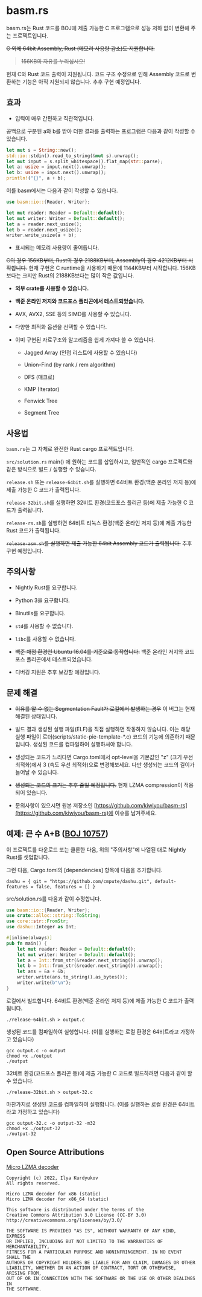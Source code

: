 # basm.rs

basm.rs는 Rust 코드를 BOJ에 제출 가능한 C 프로그램으로 성능 저하 없이 변환해 주는 프로젝트입니다.

~~C 외에 64bit Assembly, Rust (메모리 사용량 감소)도 지원합니다.~~

> ~~156KB의 자유를 누리십시오!~~

현재 C와 Rust 코드 출력이 지원됩니다. 코드 구조 수정으로 인해 Assembly 코드로 변환하는 기능은 아직 지원되지 않습니다. 추후 구현 예정입니다.

## 효과

- 입력이 매우 간편하고 직관적입니다.

공백으로 구분된 a와 b를 받아 더한 결과를 출력하는 프로그램은 다음과 같이 작성할 수 있습니다.

```rust
let mut s = String::new();
std::io::stdin().read_to_string(&mut s).unwrap();
let mut input = s.split_whitespace().flat_map(str::parse);
let a: usize = input.next().unwrap();
let b: usize = input.next().unwrap();
println!("{}", a + b);
```

이를 basm에서는 다음과 같이 작성할 수 있습니다.

```rust
use basm::io::{Reader, Writer};

let mut reader: Reader = Default::default();
let mut writer: Writer = Default::default();
let a = reader.next_usize();
let b = reader.next_usize();
writer.write_usize(a + b);
```

- 표시되는 메모리 사용량이 줄어듭니다.

~~C의 경우 156KB부터, Rust의 경우 2188KB부터, Assembly의 경우 4212KB부터 시작합니다.~~
현재 구현은 C runtime을 사용하기 때문에 1144KB부터 시작합니다. 156KB보다는 크지만 Rust의 2188KB보다는 많이 작은 값입니다.

- **외부 crate를 사용할 수 있습니다.**

- **백준 온라인 저지와 코드포스 폴리곤에서 테스트되었습니다.**

- AVX, AVX2, SSE 등의 SIMD를 사용할 수 있습니다.

- 다양한 최적화 옵션을 선택할 수 있습니다.

- 이미 구현된 자료구조와 알고리즘을 쉽게 가져다 쓸 수 있습니다.

  - Jagged Array (인접 리스트에 사용할 수 있습니다)
  
  - Union-Find (by rank / rem algorithm)

  - DFS (매크로)

  - KMP (Iterator)

  - Fenwick Tree

  - Segment Tree

## 사용법

`basm.rs`는 그 자체로 완전한 Rust cargo 프로젝트입니다.

`src/solution.rs` main() 에 원하는 코드를 삽입하시고,
일반적인 cargo 프로젝트와 같은 방식으로 빌드 / 실행할 수 있습니다.

`release.sh` 또는 `release-64bit.sh`를 실행하면 64비트 환경(백준 온라인 저지 등)에 제출 가능한 C 코드가 출력됩니다.

`release-32bit.sh`를 실행하면 32비트 환경(코드포스 폴리곤 등)에 제출 가능한 C 코드가 출력됩니다.

`release-rs.sh`를 실행하면 64비트 리눅스 환경(백준 온라인 저지 등)에 제출 가능한 Rust 코드가 출력됩니다.

~~`release-asm.sh`를 실행하면 제출 가능한 64bit Assembly 코드가 출력됩니다.~~ 추후 구현 예정입니다.

## 주의사항

- Nightly Rust를 요구합니다.

- Python 3을 요구합니다.

- Binutils를 요구합니다.

- `std`를 사용할 수 없습니다.

- `libc`를 사용할 수 없습니다.

- ~~백준 채점 환경인 Ubuntu 16.04를 기준으로 동작합니다.~~ 백준 온라인 저지와 코드포스 폴리곤에서 테스트되었습니다.

- 디버깅 지원은 추후 보강할 예정입니다.

## 문제 해결

- ~~이유를 알 수 없는 Segmentation Fault가 로컬에서 발생하는 경우~~ 이 버그는 현재 해결된 상태입니다.

- 빌드 결과 생성된 실행 파일(ELF)을 직접 실행하면 작동하지 않습니다. 이는 해당 실행 파일이 로더(scripts/static-pie-template-\*.c) 코드의 기능에 의존하기 때문입니다. 생성된 코드를 컴파일하여 실행하셔야 합니다.

- 생성되는 코드가 느리다면 Cargo.toml에서 opt-level을 기본값인 "z" (크기 우선 최적화)에서 3 (속도 우선 최적화)으로 변경해보세요. 다만 생성되는 코드의 길이가 늘어날 수 있습니다.

- ~~생성되는 코드의 크기는 추후 줄일 예정입니다.~~ 현재 LZMA compression이 적용되어 있습니다.

- 문의사항이 있으시면 원본 저장소인 [https://github.com/kiwiyou/basm-rs](https://github.com/kiwiyou/basm-rs)에 이슈를 남겨주세요.

## 예제: 큰 수 A+B ([BOJ 10757](https://www.acmicpc.net/problem/10757))

이 프로젝트를 다운로드 또는 클론한 다음, 위의 "주의사항"에 나열된 대로 Nightly Rust를 셋업합니다.

그런 다음, Cargo.toml의 [dependencies] 항목에 다음을 추가합니다.

```
dashu = { git = "https://github.com/cmpute/dashu.git", default-features = false, features = [] }
```

src/solution.rs를 다음과 같이 수정합니다.

```rust
use basm::io::{Reader, Writer};
use crate::alloc::string::ToString;
use core::str::FromStr;
use dashu::Integer as Int;

#[inline(always)]
pub fn main() {
    let mut reader: Reader = Default::default();
    let mut writer: Writer = Default::default();
    let a = Int::from_str(&reader.next_string()).unwrap();
    let b = Int::from_str(&reader.next_string()).unwrap();
    let ans = &a + &b;
    writer.write(ans.to_string().as_bytes());
    writer.write(b"\n");
}
```

로컬에서 빌드합니다. 64비트 환경(백준 온라인 저지 등)에 제출 가능한 C 코드가 출력됩니다.

```
./release-64bit.sh > output.c
```

생성된 코드를 컴파일하여 실행합니다. (이를 실행하는 로컬 환경은 64비트라고 가정하고 있습니다)

```
gcc output.c -o output
chmod +x ./output
./output
```

32비트 환경(코드포스 폴리곤 등)에 제출 가능한 C 코드로 빌드하려면 다음과 같이 할 수 있습니다.
```
./release-32bit.sh > output-32.c
```

마찬가지로 생성된 코드를 컴파일하여 실행합니다. (이를 실행하는 로컬 환경은 64비트라고 가정하고 있습니다)

```
gcc output-32.c -o output-32 -m32
chmod +x ./output-32
./output-32
```

## Open Source Attributions

[Micro LZMA decoder](https://github.com/ilyakurdyukov/micro-lzmadec)
```
Copyright (c) 2022, Ilya Kurdyukov
All rights reserved.

Micro LZMA decoder for x86 (static)
Micro LZMA decoder for x86_64 (static)

This software is distributed under the terms of the
Creative Commons Attribution 3.0 License (CC-BY 3.0)
http://creativecommons.org/licenses/by/3.0/

THE SOFTWARE IS PROVIDED "AS IS", WITHOUT WARRANTY OF ANY KIND, EXPRESS
OR IMPLIED, INCLUDING BUT NOT LIMITED TO THE WARRANTIES OF MERCHANTABILITY,
FITNESS FOR A PARTICULAR PURPOSE AND NONINFRINGEMENT. IN NO EVENT SHALL THE
AUTHORS OR COPYRIGHT HOLDERS BE LIABLE FOR ANY CLAIM, DAMAGES OR OTHER
LIABILITY, WHETHER IN AN ACTION OF CONTRACT, TORT OR OTHERWISE, ARISING FROM,
OUT OF OR IN CONNECTION WITH THE SOFTWARE OR THE USE OR OTHER DEALINGS IN
THE SOFTWARE.
```